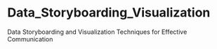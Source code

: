 # Data_Storyboarding_Visualization
Data Storyboarding and Visualization Techniques for Effective Communication
